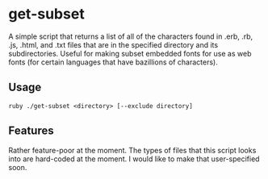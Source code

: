# get-subset
A simple script that returns a list of all of the characters found in
.erb, .rb, .js, .html, and .txt files that are in the specified directory
and its subdirectories. Useful for making subset embedded fonts for use as
web fonts (for certain languages that have bazillions of characters).

## Usage
`ruby ./get-subset <directory> [--exclude directory]`
## Features
Rather feature-poor at the moment. The types of files that this script looks into
are hard-coded at the moment. I would like to make that user-specified soon.
